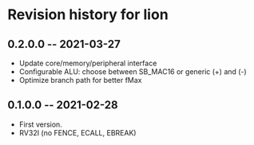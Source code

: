# Revision history for lion

## 0.2.0.0 -- 2021-03-27

* Update core/memory/peripheral interface
* Configurable ALU: choose between SB_MAC16 or generic (+) and (-)
* Optimize branch path for better fMax

## 0.1.0.0 -- 2021-02-28

* First version.
* RV32I (no FENCE, ECALL, EBREAK)
